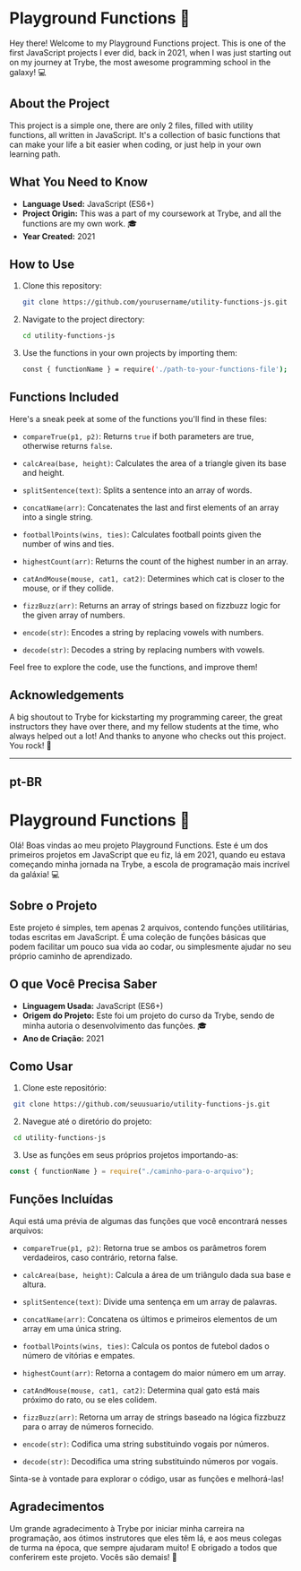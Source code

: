 # Playground Functions 🚀

Hey there! Welcome to my Playground Functions project. This is one of the first JavaScript projects I ever did, back in 2021, when I was just starting out on my journey at Trybe, the most awesome programming school in the galaxy! 💻

## About the Project

This project is a simple one, there are only 2 files, filled with utility functions, all written in JavaScript. It's a collection of basic functions that can make your life a bit easier when coding, or just help in your own learning path.

## What You Need to Know

- **Language Used:** JavaScript (ES6+)
- **Project Origin:** This was a part of my coursework at Trybe, and all the functions are my own work. 🎓
- **Year Created:** 2021

## How to Use

1. Clone this repository:

   ```sh
   git clone https://github.com/yourusername/utility-functions-js.git
   ```

2. Navigate to the project directory:

   ```sh
   cd utility-functions-js
   ```

3. Use the functions in your own projects by importing them:

   ```sh
   const { functionName } = require('./path-to-your-functions-file');
   ```

## Functions Included

Here's a sneak peek at some of the functions you'll find in these files:

- `compareTrue(p1, p2)`: Returns `true` if both parameters are true, otherwise returns `false`.

- `calcArea(base, height)`: Calculates the area of a triangle given its base and height.

- `splitSentence(text)`: Splits a sentence into an array of words.

- `concatName(arr)`: Concatenates the last and first elements of an array into a single string.

- `footballPoints(wins, ties)`: Calculates football points given the number of wins and ties.

- `highestCount(arr)`: Returns the count of the highest number in an array.

- `catAndMouse(mouse, cat1, cat2)`: Determines which cat is closer to the mouse, or if they collide.

- `fizzBuzz(arr)`: Returns an array of strings based on fizzbuzz logic for the given array of numbers.

- `encode(str)`: Encodes a string by replacing vowels with numbers.

- `decode(str)`: Decodes a string by replacing numbers with vowels.

Feel free to explore the code, use the functions, and improve them!

## Acknowledgements

A big shoutout to Trybe for kickstarting my programming career, the great instructors they have over there, and my fellow students at the time, who always helped out a lot! And thanks to anyone who checks out this project. You rock! 🤘

---

## pt-BR

# Playground Functions 🚀

Olá! Boas vindas ao meu projeto Playground Functions. Este é um dos primeiros projetos em JavaScript que eu fiz, lá em 2021, quando eu estava começando minha jornada na Trybe, a escola de programação mais incrível da galáxia! 💻

## Sobre o Projeto

Este projeto é simples, tem apenas 2 arquivos, contendo funções utilitárias, todas escritas em JavaScript. É uma coleção de funções básicas que podem facilitar um pouco sua vida ao codar, ou simplesmente ajudar no seu próprio caminho de aprendizado.

## O que Você Precisa Saber

- **Linguagem Usada:** JavaScript (ES6+)
- **Origem do Projeto:** Este foi um projeto do curso da Trybe, sendo de minha autoria o desenvolvimento das funções. 🎓
- **Ano de Criação:** 2021

## Como Usar

1. Clone este repositório:

```sh
 git clone https://github.com/seuusuario/utility-functions-js.git
```

2. Navegue até o diretório do projeto:

```sh
 cd utility-functions-js
```

3. Use as funções em seus próprios projetos importando-as:

```js
const { functionName } = require("./caminho-para-o-arquivo");
```

## Funções Incluídas

Aqui está uma prévia de algumas das funções que você encontrará nesses arquivos:

- `compareTrue(p1, p2)`: Retorna true se ambos os parâmetros forem verdadeiros, caso contrário, retorna false.

- `calcArea(base, height)`: Calcula a área de um triângulo dada sua base e altura.

- `splitSentence(text)`: Divide uma sentença em um array de palavras.

- `concatName(arr)`: Concatena os últimos e primeiros elementos de um array em uma única string.

- `footballPoints(wins, ties)`: Calcula os pontos de futebol dados o número de vitórias e empates.

- `highestCount(arr)`: Retorna a contagem do maior número em um array.

- `catAndMouse(mouse, cat1, cat2)`: Determina qual gato está mais próximo do rato, ou se eles colidem.

- `fizzBuzz(arr)`: Retorna um array de strings baseado na lógica fizzbuzz para o array de números fornecido.

- `encode(str)`: Codifica uma string substituindo vogais por números.

- `decode(str)`: Decodifica uma string substituindo números por vogais.

Sinta-se à vontade para explorar o código, usar as funções e melhorá-las!

## Agradecimentos

Um grande agradecimento à Trybe por iniciar minha carreira na programação, aos ótimos instrutores que eles têm lá, e aos meus colegas de turma na época, que sempre ajudaram muito! E obrigado a todos que conferirem este projeto. Vocês são demais! 🤘
